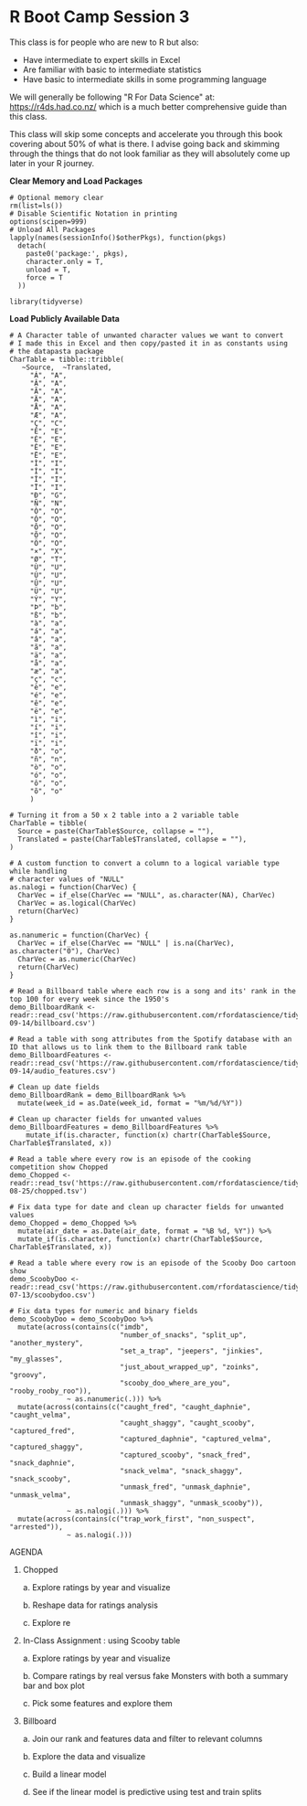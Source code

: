 # R Boot Camp Session 3

This class is for people who are new to R but also:

- Have intermediate to expert skills in Excel
- Are familiar with basic to intermediate statistics
- Have basic to intermediate skills in some programming language

We will generally be following "R For Data Science" at: https://r4ds.had.co.nz/ which is a much better comprehensive guide than this class.

This class will skip some concepts and accelerate you through this book covering about 50% of what is there.  I advise going back and skimming through the things that do not look familiar as they will absolutely come up later in your R journey.

**Clear Memory and Load Packages**
```
# Optional memory clear
rm(list=ls())
# Disable Scientific Notation in printing
options(scipen=999)
# Unload All Packages
lapply(names(sessionInfo()$otherPkgs), function(pkgs)
  detach(
    paste0('package:', pkgs),
    character.only = T,
    unload = T,
    force = T
  ))

library(tidyverse)
```
**Load Publicly Available Data**
```
# A Character table of unwanted character values we want to convert
# I made this in Excel and then copy/pasted it in as constants using
# the datapasta package
CharTable = tibble::tribble(
   ~Source,  ~Translated,
     "Á", "A",
     "Â", "A",
     "Ã", "A",
     "Ä", "A",
     "Å", "A",
     "Æ", "A",
     "Ç", "C",
     "È", "E",
     "É", "E",
     "Ê", "E",
     "Ë", "E",
     "Ì", "I",
     "Í", "I",
     "Î", "I",
     "Ï", "I",
     "Ð", "G",
     "Ñ", "N",
     "Ò", "O",
     "Ó", "O",
     "Ô", "O",
     "Õ", "O",
     "Ö", "O",
     "×", "X",
     "Ø", "T",
     "Ù", "U",
     "Ú", "U",
     "Û", "U",
     "Ü", "U",
     "Ý", "Y",
     "Þ", "b",
     "ß", "b",
     "à", "a",
     "á", "a",
     "â", "a",
     "ã", "a",
     "ä", "a",
     "å", "a",
     "æ", "a",
     "ç", "c",
     "è", "e",
     "é", "e",
     "ê", "e",
     "ë", "e",
     "ì", "i",
     "í", "i",
     "î", "i",
     "ï", "i",
     "ð", "o",
     "ñ", "n",
     "ò", "o",
     "ó", "o",
     "ô", "o",
     "õ", "o"
     )

# Turning it from a 50 x 2 table into a 2 variable table 
CharTable = tibble(
  Source = paste(CharTable$Source, collapse = ""),
  Translated = paste(CharTable$Translated, collapse = ""),
)

# A custom function to convert a column to a logical variable type while handling 
# character values of "NULL"
as.nalogi = function(CharVec) {
  CharVec = if_else(CharVec == "NULL", as.character(NA), CharVec)
  CharVec = as.logical(CharVec)
  return(CharVec)
}

as.nanumeric = function(CharVec) {
  CharVec = if_else(CharVec == "NULL" | is.na(CharVec), as.character("0"), CharVec)
  CharVec = as.numeric(CharVec)
  return(CharVec)
}

# Read a Billboard table where each row is a song and its' rank in the top 100 for every week since the 1950's
demo_BillboardRank <- readr::read_csv('https://raw.githubusercontent.com/rfordatascience/tidytuesday/master/data/2021/2021-09-14/billboard.csv')

# Read a table with song attributes from the Spotify database with an ID that allows us to link them to the Billboard rank table
demo_BillboardFeatures <- readr::read_csv('https://raw.githubusercontent.com/rfordatascience/tidytuesday/master/data/2021/2021-09-14/audio_features.csv')

# Clean up date fields
demo_BillboardRank = demo_BillboardRank %>%
  mutate(week_id = as.Date(week_id, format = "%m/%d/%Y"))

# Clean up character fields for unwanted values
demo_BillboardFeatures = demo_BillboardFeatures %>%
    mutate_if(is.character, function(x) chartr(CharTable$Source, CharTable$Translated, x))

# Read a table where every row is an episode of the cooking competition show Chopped
demo_Chopped <- readr::read_tsv('https://raw.githubusercontent.com/rfordatascience/tidytuesday/master/data/2020/2020-08-25/chopped.tsv')

# Fix data type for date and clean up character fields for unwanted values
demo_Chopped = demo_Chopped %>%
  mutate(air_date = as.Date(air_date, format = "%B %d, %Y")) %>%
  mutate_if(is.character, function(x) chartr(CharTable$Source, CharTable$Translated, x))

# Read a table where every row is an episode of the Scooby Doo cartoon show
demo_ScoobyDoo <- readr::read_csv('https://raw.githubusercontent.com/rfordatascience/tidytuesday/master/data/2021/2021-07-13/scoobydoo.csv')

# Fix data types for numeric and binary fields
demo_ScoobyDoo = demo_ScoobyDoo %>%
  mutate(across(contains(c("imdb", 
                           "number_of_snacks", "split_up", "another_mystery",
                           "set_a_trap", "jeepers", "jinkies", "my_glasses",
                           "just_about_wrapped_up", "zoinks", "groovy",
                           "scooby_doo_where_are_you", "rooby_rooby_roo")),
              ~ as.nanumeric(.))) %>%
  mutate(across(contains(c("caught_fred", "caught_daphnie", "caught_velma",
                           "caught_shaggy", "caught_scooby", "captured_fred", 
                           "captured_daphnie", "captured_velma", "captured_shaggy", 
                           "captured_scooby", "snack_fred", "snack_daphnie", 
                           "snack_velma", "snack_shaggy", "snack_scooby", 
                           "unmask_fred", "unmask_daphnie", "unmask_velma", 
                           "unmask_shaggy", "unmask_scooby")),
              ~ as.nalogi(.))) %>%
  mutate(across(contains(c("trap_work_first", "non_suspect", "arrested")),
              ~ as.nalogi(.)))
```

AGENDA

1. Chopped

    a. Explore ratings by year and visualize
  
    b. Reshape data for ratings analysis
  
    c. Explore re
  
2. In-Class Assignment : using Scooby table

    a. Explore ratings by year and visualize
  
    b. Compare ratings by real versus fake Monsters with both a summary bar and box plot
  
    c. Pick some features and explore them

3. Billboard

    a. Join our rank and features data and filter to relevant columns
  
    b. Explore the data and visualize
  
    c. Build a linear model
  
    d. See if the linear model is predictive using test and train splits
